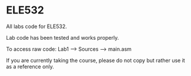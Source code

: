 # ELE532

All labs code for ELE532.

Lab code has been tested and works properly.

To access raw code: Lab1 --> Sources --> main.asm

If you are currently taking the course, please do not copy but rather use it as a reference only.
